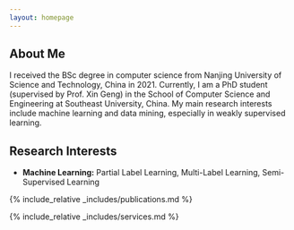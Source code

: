 ```yaml
---
layout: homepage
---
```

## About Me

I received the BSc degree in computer science from Nanjing University of Science and Technology, China in 2021. Currently, I am a PhD student (supervised by Prof. Xin Geng) in the School of Computer Science and Engineering at Southeast University, China. My main research interests include machine learning and data mining, especially in weakly supervised learning.

## Research Interests

- **Machine Learning:** Partial Label Learning, Multi-Label Learning, Semi-Supervised Learning

{% include_relative _includes/publications.md %}

{% include_relative _includes/services.md %}
